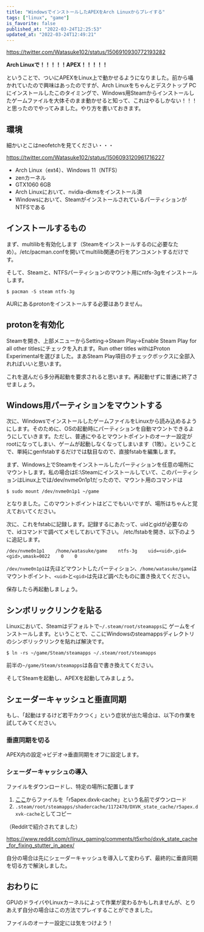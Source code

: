 ```yaml
---
title: "WindowsでインストールしたAPEXをArch Linuxからプレイする"
tags: ["linux", "game"]
is_favorite: false
published_at: "2022-03-24T12:25:53"
updated_at: "2022-03-24T12:49:21"
---
```


https://twitter.com/Watasuke102/status/1506910930772193282

**Arch Linuxで！！！！！APEX！！！！！**

ということで、ついにAPEXをLinux上で動かせるようになりました。前から囁かれていたので興味はあったのですが、Arch Linuxをちゃんとデスクトップ PCにインストールしたこのタイミングで、Windows用Steamからインストールしたゲームファイルを大体そのまま動かせると知って、これはやるしかない！！！と思ったのでやってみました。やり方を書いておきます。

## 環境

細かいとこはneofetchを見てください・・・

https://twitter.com/Watasuke102/status/1506093120961716227

- Arch Linux（ext4）、Windows 11（NTFS）
- zenカーネル
- GTX1060 6GB
- Arch Linuxにおいて、nvidia-dkmsをインストール済
- Windowsにおいて、SteamがインストールされているパーティションがNTFSである

## インストールするもの

まず、multilibを有効化します（Steamをインストールするのに必要なため）。/etc/pacman.confを開いてmultilib関連の行をアンコメントするだけです。

そして、Steamと、NTFSパーティションのマウント用にntfs-3gをインストールします。

```
$ pacman -S steam ntfs-3g
```

AURにあるprotonをインストールする必要はありません。

## protonを有効化

Steamを開き、上部メニューからSetting→Steam Play→Enable Steam Play for all other titlesにチェックを入れます。Run other titles withはProton Experimentalを選びました。まあSteam Play項目のチェックボックスに全部入れればいいと思います。

これを選んだら多分再起動を要求されると思います。再起動せずに普通に終了させましょう。

## Windows用パーティションをマウントする

次に、WindowsでインストールしたゲームファイルをLinuxから読み込めるようにします。そのために、OSの起動時にパーティションを自動マウントできるようにしていきます。ただし、普通にやるとマウントポイントのオーナー設定がrootになってしまい、ゲームが起動しなくなってしまいます（1敗）。ということで、単純にgenfstabするだけでは駄目なので、直接fstabを編集します。

まず、Windows上でSteamをインストールしたパーティションを任意の場所にマウントします。私の場合はE:\Steamにインストールしていて、このパーティションはLinux上では/dev/nvme0n1p1だったので、マウント用のコマンドは

```
$ sudo mount /dev/nvme0n1p1 ~/game
```

となりました。このマウントポイントはどこでもいいですが、場所はちゃんと覚えておいてください。

次に、これをfstabに記録します。記録するにあたって、uidとgidが必要なので、idコマンドで調べてメモしておいて下さい。
/etc/fstabを開き、以下のように追記します。

```
/dev/nvme0n1p1    /home/watasuke/game    ntfs-3g    uid=<uid>,gid=<gid>,umask=0022    0    0
```

`/dev/nvme0n1p1`は先ほどマウントしたパーティション、`/home/watasuke/game`はマウントポイント、`<uid>`と`<gid>`は先ほど調べたものに置き換えてください。

保存したら再起動しましょう。

## シンボリックリンクを貼る

Linuxにおいて、Steamはデフォルトで`~/.steam/root/steamapps`に
ゲームをインストールします。ということで、ここにWindowsのsteamappsディレクトリのシンボリックリンクを貼れば解決です。

```
$ ln -rs ~/game/Steam/steamapps ~/.steam/root/steamapps
```

前半の`~/game/Steam/steamapps`は各自で書き換えてください。

そしてSteamを起動し、APEXを起動してみましょう。

## シェーダーキャッシュと垂直同期

もし、「起動はするけど若干カクつく」という症状が出た場合は、以下の作業を試してみてください。

### 垂直同期を切る

APEX内の設定→ビデオ→垂直同期をオフに設定します。

### シェーダーキャッシュの導入

ファイルをダウンロードし、特定の場所に配置します

1. [ここ](https://cdn.discordapp.com/attachments/483946408676818974/953763386536132658/r5apex.dxvk-cache)からファイルを「r5apex.dxvk-cache」という名前でダウンロード
2. `.steam/root/steamapps/shadercache/1172470/DXVK_state_cache/r5apex.dxvk-cache`としてコピー

（Redditで紹介されてました）

https://www.reddit.com/r/linux_gaming/comments/t5xrho/dxvk_state_cache_for_fixing_stutter_in_apex/

自分の場合は先にシェーダーキャッシュを導入して変わらず、最終的に垂直同期を切る方で解決しました。

## おわりに

GPUのドライバやLinuxカーネルによって作業が変わるかもしれませんが、とりあえず自分の場合はこの方法でプレイすることができました。

ファイルのオーナー設定には気をつけよう！
